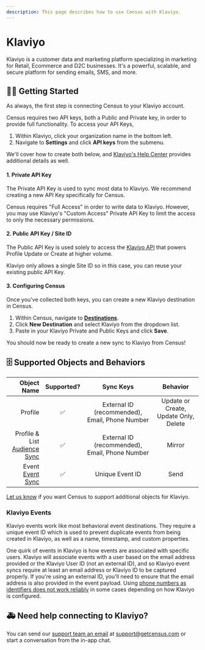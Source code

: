 ```yaml
---
description: This page describes how to use Census with Klaviyo.
---
```


# Klaviyo

Klaviyo is a customer data and marketing platform specializing in marketing for Retail, Ecommerce and D2C businesses. It's a powerful, scalable, and secure platform for sending emails, SMS, and more.

## 🏃‍♀️ Getting Started

As always, the first step is connecting Census to your Klaviyo account.

Census requires two API keys, both a Public and Private key, in order to provide full functionality. To access your API Keys,
1. Within Klaviyo, click your organization name in the bottom left.
2. Navigate to **Settings** and click **API keys** from the submenu.

We'll cover how to create both below, and [Klaviyo's Help Center](https://help.klaviyo.com/hc/en-us/articles/7423954176283) provides additional details as well.

#### 1. Private API Key
The Private API Key is used to sync most data to Klaviyo. We recommend creating a new API Key specifically for Census.

Census requires "Full Access" in order to write data to Klaviyo. However, you may use Klaviyo's "Custom Access" Private API Key to limit the access to only the necessary permissions.

#### 2. Public API Key / Site ID
The Public API Key is used solely to access the [Klaviyo API](https://developers.klaviyo.com/en/reference/create_client_profile) that powers Profile Update or Create at higher volume.

Klaviyo only allows a single Site ID so in this case, you can reuse your existing public API Key.

#### 3. Configuring Census

Once you've collected both keys, you can create a new Klaviyo destination in Census.
1. Within Census, navigate to [**Destinations**](https://app.getcensus.com/destinations).
2. Click **New Destination** and select Klaviyo from the dropdown list.
3. Paste in your Klaviyo Private and Public Keys and click **Save**.

You should now be ready to create a new sync to Klaviyo from Census!


## 🗄 Supported Objects and Behaviors

|  **Object Name** | **Supported?** |  **Sync Keys** |             **Behavior**              |
| ---------------: | :------------: | :------------: |:-------------------------------------:|
|          Profile |        ✅       | External ID (recommended), Email, Phone Number | Update or Create, Update Only, Delete |
|   Profile & List <br> [Audience Sync](https://docs.getcensus.com/basics/core-concept/audience-syncs)|        ✅       | External ID (recommended), Email, Phone Number |                Mirror                 |
|            Event <br> [Event Sync](/basics/data-models-and-entities/defining-source-data/events#defining-event-syncs) |        ✅       | Unique Event ID |                 Send                  |

[Let us know](mailto:support@getcensus.com) if you want Census to support additional objects for Klaviyo.

### Klaviyo Events

Klaviyo events work like most behavioral event destinations. They require a unique event ID which is used to prevent duplicate events from being created in Klaviyo, as well as a name, timestamp, and custom properties.

One quirk of events in Klaviyo is how events are associated with specific users. Klaviyo will associate events with a user based on the email address provided or the Klaviyo User ID (not an external ID), and so Klaviyo event syncs require at least an email address or Klaviyo ID to be captured properly. If you're using an external ID, you'll need to ensure that the email address is also provided in the event payload. Using [phone numbers as identifiers does not work reliably](https://developers.klaviyo.com/en/reference/update_profile) in some cases depending on how Klaviyo is configured.

## 🚑 Need help connecting to Klaviyo?

You can send our [support team an email](mailto:support@getcensus.com) at support@getcensus.com or start a conversation from the in-app chat.
